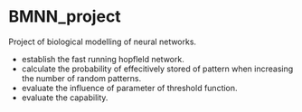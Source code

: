 # BMNN_project

Project of biological modelling of neural networks.
* establish the fast running hopfleld network.
* calculate the probability of effecitively stored of pattern when increasing the number of random patterns.
* evaluate the influence of parameter of threshold function.
* evaluate the capability.
